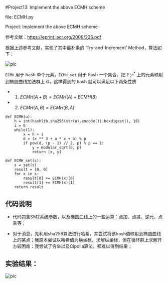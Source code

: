 #Project13: Implement the above ECMH scheme

file: ECMH.py

Project: Implement the above ECMH scheme

参考文献：https://eprint.iacr.org/2009/226.pdf

根据上述参考文献，实现了其中最朴素的 ‘Try-and-Increment’ Method，算法如下：

![pic](./ScreenShot/TImethod.png)

`ECMH` 用于 hash 单个元素，`ECMH_set` 用于 hash 一个集合，把 $\mathbb{F}_{2^n}^{*}$ 上的元素映射到椭圆曲线加法群上 $G$，这样得到的 hash 就可以满足以下两条性质

* 1. $ECMH(A+B) = ECMH(A) + ECMH(B)$
* 2. $ECMH(A,B) = ECMH(B,A)$

```
def ECMH(u):
    h = int(hashlib.sha256(str(u).encode()).hexdigest(), 16)
    i = 0
    while(1):
        x = h + i
        d = (x ** 3 + a * x + b) % p
        if pow(d, (p - 1) // 2, p) % p == 1:
            y = modular_sqrt(d, p)
            return [x, y]

def ECMH_set(s):
    s = set(s)
    result = [0, 0]
    for x in s:
        result[0] += ECMH(x)[0]
        result[1] += ECMH(x)[1]
    return result
```
 
## 代码说明

- 代码包含SM2系统参数，以及椭圆曲线上的一些运算：点加、点减、逆元、点乘等；

- 对于消息，先利用sha256算法进行哈希，并尝试将该hash值映射到椭圆曲线上的某点；我原本尝试以哈希值为横坐标，求解纵坐标，但在循环群上求解开方较困难：我尝试了穷举以及Cipolla算法，都难以得到结果；

## 实验结果：

![pic](./ScreenShot/ECMH.png)
